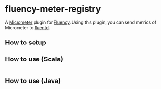# fluency-meter-registry
A [Micrometer](https://micrometer.io/) plugin for [Fluency](https://github.com/komamitsu/fluency).
Using this plugin, you can send metrics of Micrometer to [fluentd](https://www.fluentd.org/).

## How to setup

## How to use (Scala)
```scala

```

## How to use (Java)
```scala

```

